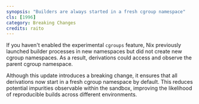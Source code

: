 ```yaml
---
synopsis: "Builders are always started in a fresh cgroup namespace"
cls: [1996]
category: Breaking Changes
credits: raito
---
```


If you haven't enabled the experimental `cgroups` feature, Nix previously launched builder processes in new namespaces but did not create new cgroup namespaces. As a result, derivations could access and observe the parent cgroup namespace.

Although this update introduces a breaking change, it ensures that all derivations now start in a fresh cgroup namespace by default. This reduces potential impurities observable within the sandbox, improving the likelihood of reproducible builds across different environments.
